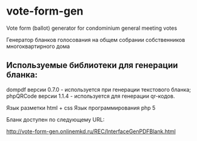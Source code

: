 # vote-form-gen
Vote form (ballot) generator for condominium general meeting votes

Генератор бланков голосования на общем собрании собственников многоквартирного дома

## Используемые библиотеки для генерации бланка:

  dompdf версии 0.7.0 - используется при генерации текстового бланка;
  phpQRCode версии 1.1.4 - используется для генерации qr-кодов.
  
  Язык разметки html + css 
  Язык программирования php 5
  
  Бланк доступен по следующему URL:
  
  http://vote-form-gen.onlinemkd.ru/REC/InterfaceGenPDFBlank.html
 
